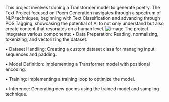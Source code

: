 This project involves training a Transformer model to generate poetry. The Text Project focused on Poem Generation navigates through a spectrum of NLP techniques, beginning with Text Classification and advancing through POS Tagging, showcasing the potential of AI to not only understand but also create content that resonates on a human level.
![image](https://github.com/luuchilap/Poem-Generation/assets/145787303/a4f89cc6-1976-4e3d-b334-1ba7882b0514)
The project integrates various components:
•	Data Preparation: Reading, normalizing, tokenizing, and vectorizing the dataset.

•	Dataset Handling: Creating a custom dataset class for managing input sequences and padding.

•	Model Definition: Implementing a Transformer model with positional encoding.

•	Training: Implementing a training loop to optimize the model.

•	Inference: Generating new poems using the trained model and sampling technique.

